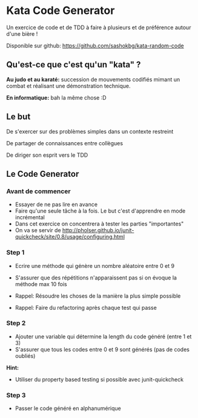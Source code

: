 # Kata Code Generator

Un exercice de code et de TDD à faire à plusieurs et de préférence autour d'une bière !

Disponible sur github: https://github.com/sashokbg/kata-random-code

## Qu'est-ce que c'est qu'un "kata" ?

**Au judo et au karaté:** succession de mouvements codifiés mimant un combat et réalisant une démonstration technique.

**En informatique:** bah la même chose :D

## Le but

De s'exercer sur des problèmes simples dans un contexte restreint

De partager de connaissances entre collègues

De diriger son esprit vers le TDD

## Le Code Generator

### Avant de commencer

- Essayer de ne pas lire en avance
- Faire qu'une seule tâche à la fois. Le but c'est d'apprendre en mode incrémental
- Dans cet exercice on concentrera à tester les parties "importantes"
- On va se servir de http://pholser.github.io/junit-quickcheck/site/0.8/usage/configuring.html

### Step 1

- Ecrire une méthode qui génère un nombre aléatoire entre 0 et 9
- S'assurer que des répétitions n'apparaissent pas si on évoque la méthode max 10 fois


- Rappel: Résoudre les choses de la manière la plus simple possible
- Rappel: Faire du refactoring après chaque test qui passe

### Step 2

- Ajouter une variable qui détermine la length du code généré (entre 1 et 3)
- S'assurer que tous les codes entre 0 et 9 sont générés (pas de codes oubliés)

**Hint:**

- Utiliser du property based testing si possible avec junit-quickcheck


### Step 3

- Passer le code généré en alphanumérique